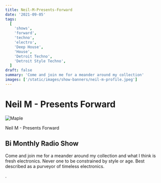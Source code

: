 ```yaml
---
title: Neil-M-Presents-Forward
date: '2021-09-05'
tags:
  [
    'shows',
    'forward',
    'techno',
    'electro',
    'Deep House',
    'House',
    'Detroit Techno',
    'Detroit Style Techno',
  ]
draft: false
summary: 'Come and join me for a meander around my collection'
images: ['/static/images/show-banners/neil-m-profile.jpeg']
---
```


# Neil M - Presents Forward

<div className="my-1 px-2 w-full overflow-hidden xl:my-1 xl:px-2 xl:w-1/2">
    <Image alt="Maple" src="/static/images/show-banners/neil.jpeg" width={700} height={250} />
  </div>

Neil M - Presents Forward

## Bi Monthly Radio Show

Come and join me for a meander around my collection and what I think is fresh electronics. Never one to be constrained by style or age. Best described as a purveyor of timeless electronics.

.
